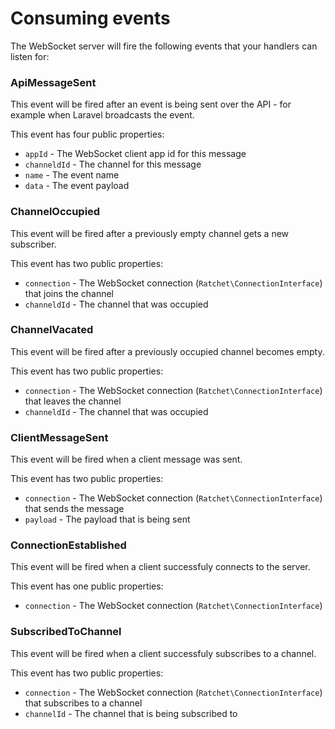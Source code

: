 # Consuming events

The WebSocket server will fire the following events that your handlers can listen for:

### ApiMessageSent

This event will be fired after an event is being sent over the API - for example when Laravel broadcasts the event.

This event has four public properties:

- `appId` - The WebSocket client app id for this message
- `channeldId` - The channel for this message
- `name` - The event name
- `data` - The event payload

### ChannelOccupied

This event will be fired after a previously empty channel gets a new subscriber.

This event has two public properties:

- `connection` - The WebSocket connection (`Ratchet\ConnectionInterface`) that joins the channel
- `channeldId` - The channel that was occupied

### ChannelVacated

This event will be fired after a previously occupied channel becomes empty.

This event has two public properties:

- `connection` - The WebSocket connection (`Ratchet\ConnectionInterface`) that leaves the channel
- `channeldId` - The channel that was occupied

### ClientMessageSent

This event will be fired when a client message was sent.

This event has two public properties:

- `connection` - The WebSocket connection (`Ratchet\ConnectionInterface`) that sends the message
- `payload` - The payload that is being sent

### ConnectionEstablished

This event will be fired when a client successfuly connects to the server.

This event has one public properties:

- `connection` - The WebSocket connection (`Ratchet\ConnectionInterface`)

### SubscribedToChannel

This event will be fired when a client successfuly subscribes to a channel.

This event has two public properties:

- `connection` - The WebSocket connection (`Ratchet\ConnectionInterface`) that subscribes to a channel
- `channelId` - The channel that is being subscribed to